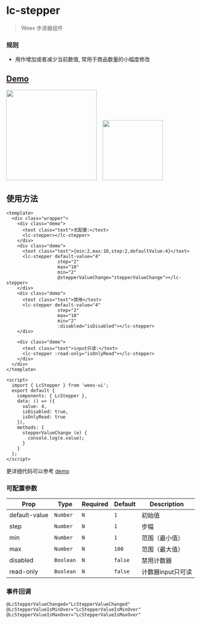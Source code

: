 # lc-stepper 

> Weex 步进器组件

### 规则
- 用作增加或者减少当前数值, 常用于商品数量的小幅度修改


## [Demo](https://h5.m.taobao.com/trip/lc-stepper/index.html?_wx_tpl=http%3A%2F%2Fh5.m.taobao.com%2Ftrip%2Flc-stepper%2Fdemo%2Findex.native-min.js)
<img src="https://gw.alipayobjects.com/zos/rmsportal/zSfnSJkqwDiMCikZnOmo.gif" width="240"/>&nbsp;&nbsp;&nbsp;&nbsp;<img src="https://img.alicdn.com/tfs/TB1ZuPISpXXXXbtXVXXXXXXXXXX-200-200.png" width="160"/>

## 使用方法

```vue
<template>
  <div class="wrapper">
    <div class="demo">
      <text class="text">无配置:</text>
      <lc-stepper></lc-stepper>
    </div>
    <div class="demo">
      <text class="text">{min:2,max:10,step:2,defaultValue:4}</text>
      <lc-stepper default-value="4"
                   step="2"
                   max="10"
                   min="2"
                   @stepperValueChange="stepperValueChange"></lc-stepper>
    </div>
    <div class="demo">
      <text class="text">禁用</text>
      <lc-stepper default-value="4"
                   step="2"
                   max="10"
                   min="2"
                   :disabled="isDisabled"></lc-stepper>
    </div>

    <div class="demo">
      <text class="text">input只读:</text>
      <lc-stepper :read-only="isOnlyRead"></lc-stepper>
    </div>
  </div>
</template>

<script>
  import { LcStepper } from 'weex-ui';
  export default {
    components: { LcStepper },
    data: () => ({
      value: 4,
      isDisabled: true,
      isOnlyRead: true
    }),
    methods: {
      stepperValueChange (e) {
        console.log(e.value);
      }
    }
  };
</script>
```

更详细代码可以参考 [demo](https://github.com/alibaba/weex-ui/blob/master/example/stepper/index.vue)


### 可配置参数

| Prop | Type | Required | Default | Description |
|-------------|------------|--------|-----|-----|
| default-value | `Number` |`N`| `1` | 初始值|
| step | `Number` |`N`| `1` | 步幅  |
| min | `Number` |`N`| `1` | 范围（最小值） |
| max | `Number` | `N`|`100` | 范围（最大值） |
| disabled | `Boolean` |`N`| `false` | 禁用计数器 |
| read-only | `Boolean` | `N`|`false` | 计数器input只可读 |


### 事件回调

```
@LcStepperValueChanged="LcStepperValueChanged"
@LcStepperValueIsMinOver="LcStepperValueIsMinOver"
@LcStepperValueIsMaxOver="LcStepperValueIsMaxOver"
```
